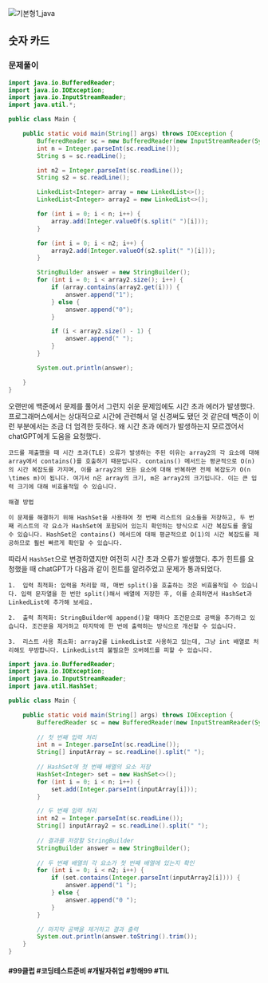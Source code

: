 ![기본형1_java](https://github.com/user-attachments/assets/6ac5189b-a4bd-44ae-a4d4-306d6e777973)

## 숫자 카드

### 문제풀이

```java
import java.io.BufferedReader;
import java.io.IOException;
import java.io.InputStreamReader;
import java.util.*;

public class Main {

    public static void main(String[] args) throws IOException {
        BufferedReader sc = new BufferedReader(new InputStreamReader(System.in));
        int n = Integer.parseInt(sc.readLine());
        String s = sc.readLine();

        int n2 = Integer.parseInt(sc.readLine());
        String s2 = sc.readLine();

        LinkedList<Integer> array = new LinkedList<>();
        LinkedList<Integer> array2 = new LinkedList<>();

        for (int i = 0; i < n; i++) {
            array.add(Integer.valueOf(s.split(" ")[i]));
        }

        for (int i = 0; i < n2; i++) {
            array2.add(Integer.valueOf(s2.split(" ")[i]));
        }

        StringBuilder answer = new StringBuilder();
        for (int i = 0; i < array2.size(); i++) {
            if (array.contains(array2.get(i))) {
                answer.append("1");
            } else {
                answer.append("0");
            }

            if (i < array2.size() - 1) {
                answer.append(" ");
            }
        }

        System.out.println(answer);

    }
}
```
오랜만에 백준에서 문제를 풀어서 그런지 쉬운 문제임에도 시간 초과 에러가 발생했다. <br>
프로그래머스에서는 상대적으로 시간에 관련해서 덜 신경써도 됐던 것 같은데 백준이 이런 부분에서는 조금 더 엄격한 듯하다. 왜 시간 초과 에러가 발생하는지 모르겠어서 chatGPT에게 도움을 요청했다.

	코드를 제출했을 때 시간 초과(TLE) 오류가 발생하는 주된 이유는 array2의 각 요소에 대해 array에서 contains()를 호출하기 때문입니다. contains() 메서드는 평균적으로 O(n)의 시간 복잡도를 가지며, 이를 array2의 모든 요소에 대해 반복하면 전체 복잡도가 O(n \times m)이 됩니다. 여기서 n은 array의 크기, m은 array2의 크기입니다. 이는 큰 입력 크기에 대해 비효율적일 수 있습니다.

	해결 방법

	이 문제를 해결하기 위해 HashSet을 사용하여 첫 번째 리스트의 요소들을 저장하고, 두 번째 리스트의 각 요소가 HashSet에 포함되어 있는지 확인하는 방식으로 시간 복잡도를 줄일 수 있습니다. HashSet은 contains() 메서드에 대해 평균적으로 O(1)의 시간 복잡도를 제공하므로 훨씬 빠르게 확인할 수 있습니다.

따라서 `HashSet`으로 변경하였지만 여전히 시간 초과 오류가 발생했다.
추가 힌트를 요청했을 때 chatGPT가 다음과 같이 힌트를 알려주었고 문제가 통과되었다.

	1.	입력 최적화: 입력을 처리할 때, 매번 split()을 호출하는 것은 비효율적일 수 있습니다. 입력 문자열을 한 번만 split()해서 배열에 저장한 후, 이를 순회하면서 HashSet과 LinkedList에 추가해 보세요.

	2.	출력 최적화: StringBuilder에 append()할 때마다 조건문으로 공백을 추가하고 있습니다. 조건문을 제거하고 마지막에 한 번에 출력하는 방식으로 개선할 수 있습니다.

	3.	리스트 사용 최소화: array2를 LinkedList로 사용하고 있는데, 그냥 int 배열로 처리해도 무방합니다. LinkedList의 불필요한 오버헤드를 피할 수 있습니다.


```java
import java.io.BufferedReader;
import java.io.IOException;
import java.io.InputStreamReader;
import java.util.HashSet;

public class Main {

    public static void main(String[] args) throws IOException {
        BufferedReader sc = new BufferedReader(new InputStreamReader(System.in));
        
        // 첫 번째 입력 처리
        int n = Integer.parseInt(sc.readLine());
        String[] inputArray = sc.readLine().split(" ");
        
        // HashSet에 첫 번째 배열의 요소 저장
        HashSet<Integer> set = new HashSet<>();
        for (int i = 0; i < n; i++) {
            set.add(Integer.parseInt(inputArray[i]));
        }

        // 두 번째 입력 처리
        int n2 = Integer.parseInt(sc.readLine());
        String[] inputArray2 = sc.readLine().split(" ");
        
        // 결과를 저장할 StringBuilder
        StringBuilder answer = new StringBuilder();
        
        // 두 번째 배열의 각 요소가 첫 번째 배열에 있는지 확인
        for (int i = 0; i < n2; i++) {
            if (set.contains(Integer.parseInt(inputArray2[i]))) {
                answer.append("1 ");
            } else {
                answer.append("0 ");
            }
        }

        // 마지막 공백을 제거하고 결과 출력
        System.out.println(answer.toString().trim());
    }
}
```


#### #99클럽 #코딩테스트준비 #개발자취업 #항해99 #TIL
